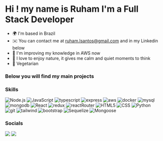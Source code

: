 Hi ! [](https://user-images.githubusercontent.com/18350557/176309783-0785949b-9127-417c-8b55-ab5a4333674e.gif)my name is Ruham I'm a Full Stack Developer
==================================================================================================================================

* 🌍  I'm based in Brazil
* ✉️  You can contact me at [ruham.lsantos@gmail.com](mailto:ruham.lsantos@gmail.com) and in my Linkedin below
* 🧠  I'm improving my knowledge in AWS now
* :evergreen_tree: I love to enjoy nature, it gives me calm and quiet moments to think
* :green_apple: Vegetarian

###               Below you will find my main projects

### Skills
<div>
<img src="https://img.shields.io/badge/Node.js-43853D?style=for-the-badge&logo=node.js&logoColor=white" alt="Node.js" />
<img src="https://img.shields.io/badge/JavaScript-F7DF1E?style=for-the-badge&logo=javascript&logoColor=black" alt="JavaScript" />
<img src="https://img.shields.io/badge/TypeScript-1572B6?style=for-the-badge&logo=typescript&logoColor=white" alt="typescript" />
<img src="https://img.shields.io/badge/Express-404D59?style=for-the-badge&logo=express&logoColor=white" alt="express" />
<img src="https://img.shields.io/badge/Amazon_AWS-232F3E?style=for-the-badge&logo=amazon-aws&logoColor=white" alt="aws" />
<img src="https://img.shields.io/badge/Docker-2496ED?style=for-the-badge&logo=docker&logoColor=white" alt="docker" />
<img src="https://img.shields.io/badge/MySQL-00000F?style=for-the-badge&logo=mysql&logoColor=white" alt="mysql" />
<img src="https://img.shields.io/badge/MongoDB-4EA94B?style=for-the-badge&logo=mongodb&logoColor=white" alt="mongodb" />
<img src="https://img.shields.io/badge/React-20232A?style=for-the-badge&logo=react&logoColor=61DAFB" alt="React" />
<img src="https://img.shields.io/badge/Redux-593D88?style=for-the-badge&logo=redux&logoColor=white" alt="redux" />
<img src="https://img.shields.io/badge/React_Router-CA4245?style=for-the-badge&logo=react-router&logoColor=white" alt="reactRouter" />
<img src="https://img.shields.io/badge/HTML5-E34F26?style=for-the-badge&logo=html5&logoColor=white" alt="HTML5" />
<img src="https://img.shields.io/badge/CSS3-1572B6?style=for-the-badge&logo=css3&logoColor=white" alt="CSS" />
<img src="https://img.shields.io/badge/Python-3776AB?style=for-the-badge&logo=python&logoColor=white" alt="Python" />
<img src="https://img.shields.io/badge/Git-E34F26?style=for-the-badge&logo=git&logoColor=white" alt="git" />
<img src="https://img.shields.io/badge/Tailwind_CSS-38B2AC?style=for-the-badge&logo=tailwind-css&logoColor=white" alt="tailwind" />
<img src="https://img.shields.io/badge/Bootstrap-563D7C?style=for-the-badge&logo=bootstrap&logoColor=white" alt="bootstrap" />
<img src="https://img.shields.io/badge/Sequelize-1572B6?style=for-the-badge&logo=sequelize&logoColor=white" alt="Sequelize" />
<img src="https://img.shields.io/badge/Mongoose-E34F26?style=for-the-badge&logo=mongoose&logoColor=white" alt="Mongoose" />
</div>

### Socials

<p align="left"> <a href="https://www.github.com/RuhamLeal" target="_blank" rel="noreferrer"><img src="https://img.shields.io/badge/GitHub-100000?style=for-the-badge&logo=github&logoColor=white"/></a> <a href="https://www.linkedin.com/in/ruham-leal-dos-santos-sutil-38a837243/" target="_blank" rel="noreferrer"><img src="https://img.shields.io/badge/LinkedIn-0077B5?style=for-the-badge&logo=linkedin&logoColor=white"/></a></p>

